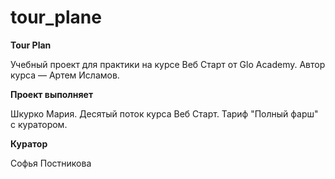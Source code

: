 # tour_plane

**Tour Plan**

Учебный проект для практики на курсе Веб Старт от Glo Academy. Автор курса — Артем Исламов.

**Проект выполняет**

Шкурко Мария. Десятый поток курса Веб Старт. Тариф "Полный фарш" с куратором.

**Куратор**

Софья Постникова
